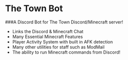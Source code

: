 # The Town Bot

###A Discord Bot for The Town Discord/Minecraft server!

- Links the Discord & Minecraft Chat
- Many Essential Minecraft Features
- Player Activity System with built in AFK detection
- Many other utilities for staff such as ModMail
- The ability to run Minecraft commands from Discord!